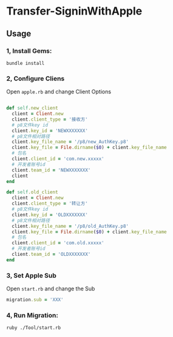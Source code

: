 # Transfer-SigninWithApple

## Usage

### 1, Install Gems: 

```shell
bundle install
```

### 2, Configure Cliens

Open `apple.rb` and change Client Options

```ruby

def self.new_client
  client = Client.new
  client.client_type = '接收方'
  # p8文件key id
  client.key_id = 'NEWXXXXXXX'
  # p8文件相对路径
  client.key_file_name = '/p8/new_AuthKey.p8'
  client.key_file = File.dirname($0) + client.key_file_name
  # 包名
  client.client_id = 'com.new.xxxxx'
  # 开发者账号id
  client.team_id = 'NEWXXXXXXX'
  client
end

def self.old_client
  client = Client.new
  client.client_type = '转让方'
  # p8文件key id
  client.key_id = 'OLDXXXXXXX'
  # p8文件相对路径
  client.key_file_name = '/p8/old_AuthKey.p8'
  client.key_file = File.dirname($0) + client.key_file_name
  # 包名
  client.client_id = 'com.old.xxxxx'
  # 开发者账号id
  client.team_id = 'OLDXXXXXXX'
end

```
### 3, Set Apple Sub

Open `start.rb` and change the Sub
```ruby
migration.sub = 'XXX'
```
### 4, Run Migration: 

```shell
ruby ./Tool/start.rb
```
